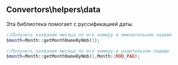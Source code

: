 ## Convertors\helpers\data

Эта библиотека помогает с руссификацией даты.

```php
//Получить название месяца по его номеру в именительном падеже
$month=Month::getMonthNameByNmb(1);

//Получить название месяца по его номеру в родительном падеже
$month=Month::getMonthNameByNmb(1,Month::ROD_PAD);
```